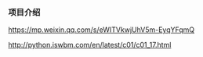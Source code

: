 ### 项目介绍




https://mp.weixin.qq.com/s/eWITVkwjUhV5m-EyqYFqmQ


http://python.iswbm.com/en/latest/c01/c01_17.html

